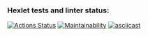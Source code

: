 ### Hexlet tests and linter status:
[![Actions Status](https://github.com/renyash/frontend-project-lvl1/workflows/hexlet-check/badge.svg)](https://github.com/renyash/frontend-project-lvl1/actions)
[![Maintainability](https://api.codeclimate.com/v1/badges/a99a88d28ad37a79dbf6/maintainability)](https://codeclimate.com/github/codeclimate/codeclimate/maintainability)
[![asciicast](https://asciinema.org/a/qgOBCb2QtTv3DdEyYUlxlGqn6)](https://asciinema.org/a/qgOBCb2QtTv3DdEyYUlxlGqn6)
